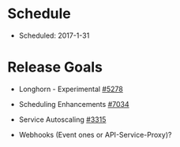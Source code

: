 # Schedule

* Scheduled: 2017-1-31

# Release Goals

* Longhorn - Experimental [#5278](https://github.com/rancher/rancher/issues/5278)
 
* Scheduling Enhancements [#7034](https://github.com/rancher/rancher/issues/7034)

* Service Autoscaling [#3315](https://github.com/rancher/rancher/issues/3315)

* Webhooks (Event ones or API-Service-Proxy)? 